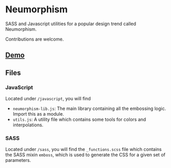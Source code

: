 # Neumorphism

SASS and Javascript utilities for a popular design trend called Neumorphism.

Contributions are welcome.

## [Demo](https://hollandjake.github.io/neumorphism/)

## Files

### JavaScript

Located under `/javascript`, you will find
- `neumorphism-lib.js`: The main library containing all the embossing logic. Import this as a module.
- `utils.js`: A utility file which contains some tools for colors and interpolations.

### SASS

Located under `/sass`, you will find the `_functions.scss` file which contains the SASS mixin `emboss`,
which is used to generate the CSS for a given set of parameters.